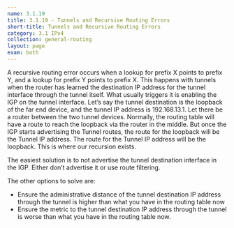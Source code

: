 ```yaml
---
name: 3.1.19
title: 3.1.19 - Tunnels and Recursive Routing Errors
short-title: Tunnels and Recursive Routing Errors
category: 3.1 IPv4
collection: general-routing
layout: page
exam: both
---
```

A recursive routing error occurs when a lookup for prefix X points to prefix Y, and a lookup for prefix Y points to prefix X. This happens with tunnels when the router has learned the destination IP address for the tunnel interface through the tunnel itself. What usually triggers it is enabling the IGP on the tunnel interface. Let’s say the tunnel destination is the loopback of the far end device, and the tunnel IP address is 192.168.13.1. Let there be a router between the two tunnel devices. Normally, the routing table will have a route to reach the loopback via the router in the middle. But once the IGP starts advertising the Tunnel routes, the route for the loopback will be the Tunnel IP address. The route for the Tunnel IP address will be the loopback. This is where our recursion exists.

The easiest solution is to not advertise the tunnel destination interface in the IGP. Either don’t advertise it or use route filtering.

The other options to solve are:
- Ensure the administrative distance of the tunnel destination IP address through the tunnel is higher than what you have in the routing table now
- Ensure the metric to the tunnel destination IP address through the tunnel is worse than what you have in the routing table now.
